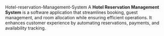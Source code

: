  Hotel-reservation-Management-System
A **Hotel Reservation Management System** is a software application that streamlines booking, guest management, and room allocation while ensuring efficient operations. It enhances customer experience by automating reservations, payments, and availability tracking.
